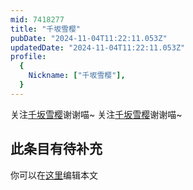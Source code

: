 ```yaml
---
mid: 7418277
title: "千坂雪樱"
pubDate: "2024-11-04T11:22:11.053Z"
updatedDate: "2024-11-04T11:22:11.053Z"
profile:
  {
    Nickname: ["千坂雪樱"],
  }
---
```


关注[千坂雪樱](https://space.bilibili.com/7418277)谢谢喵~ 关注[千坂雪樱](https://space.bilibili.com/7418277)谢谢喵~

## 此条目有待补充
你可以在[这里](https://github.com/Yuhanawa/VTuber.ICU-Content/edit/master/v/千坂雪樱/index.md)编辑本文
